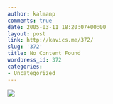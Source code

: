 ```yaml
---
author: kalmanp
comments: true
date: 2005-03-11 18:20:07+00:00
layout: post
link: http://kavics.me/372/
slug: '372'
title: No Content Found
wordpress_id: 372
categories:
- Uncategorized
---
```


![](http://kavics.freeblog.hu/Files/local2.JPG)

